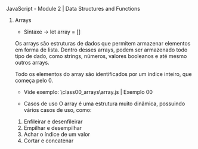 JavaScript - Module 2 | Data Structures and Functions

1. Arrays

    * Sintaxe
    -> let array = []

    Os arrays são estruturas de dados que permitem armazenar elementos em forma de lista. Dentro desses arrays, podem ser armazenado todo tipo de dado, como strings, números, valores booleanos e até mesmo outros arrays.

    Todo os elementos do array são identificados por um índice inteiro, que começa pelo 0.

    * Vide exemplo: \class00_arrays\array.js | Exemplo 00

    * Casos de uso
    O array é uma estrutura muito dinâmica, possuindo vários casos de uso, como:

    1. Enfileirar e desenfileirar
    2. Empilhar e desempilhar
    3. Achar o índice de um valor
    4. Cortar e concatenar





